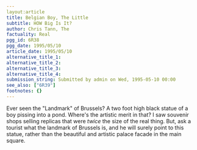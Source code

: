 ```yaml
---
layout:article
title: Belgian Boy, The Little
subtitle: HOW Big Is It?
author: Chris Tann, The
factuality: Real
pgg_id: 6R38
pgg_date: 1995/05/10
article_date: 1995/05/10
alternative_title_1: 
alternative_title_2: 
alternative_title_3: 
alternative_title_4: 
submission_string: Submitted by admin on Wed, 1995-05-10 00:00
see_also: ["6R39"]
footnotes: {}
---
```

<div>
<p>Ever seen the "Landmark" of Brussels? A two foot high black statue of a boy pissing into a pond. Where's the artistic merit in that? I saw souvenir shops selling replicas that were <em>twice</em> the size of the real thing. But, ask a tourist what the landmark of Brussels is, and he will surely point to this statue, rather than the beautiful and artistic palace facade in the main square.</p>
</div>
